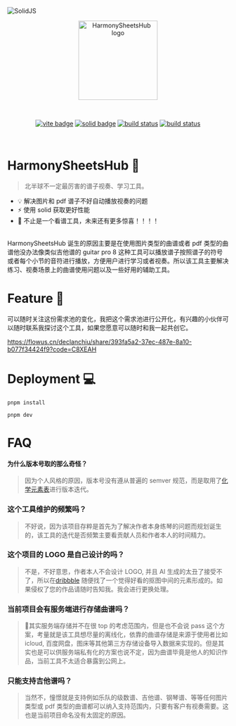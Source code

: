 <p>
  <img src="https://assets.solidjs.com/banner?project=Library&type=core" alt="SolidJS" />
</p>

<p align="center">
  <a href="https://github.com/declanchiu/harmony-sheets-hub" target="_blank" rel="noopener noreferrer">
    <img width="180" src="https://s21.ax1x.com/2024/04/16/pFxgRWd.png" alt="HarmonySheetsHub logo">
  </a>
</p>
<br/>
<p align="center">
  <a href="https://github.com/vitejs/vite"><img src="https://img.shields.io/badge/vite-7E85FF?style=for-the-badge&logo=vite&logoColor=FFCE26" alt="vite badge"></a>
  <a href="https://nodejs.org/en/about/previous-releases"><img src="https://img.shields.io/badge/solid-0D4082?style=for-the-badge&logo=solid&logoColor=76B3E1" alt="solid badge"></a>
  <a href="https://github.com/tailwindlabs/tailwindcss"><img src="https://img.shields.io/badge/tailwindcss-000000?style=for-the-badge&logo=tailwindcss&logoColor=38BDF8" alt="build status"></a>
   <a href="https://github.com/microsoft/TypeScript"><img src="https://img.shields.io/badge/typescript-2F74C0?style=for-the-badge&logo=typescript&logoColor=38BDF8" alt="build status"></a>
</p>
<br/>

# HarmonySheetsHub 🎼
> 北半球不一定最厉害的谱子视奏、学习工具。

- 💡 解决图片和 pdf 谱子不好自动播放视奏的问题
- ⚡️ 使用 solid 获取更好性能
- 🔑 不止是一个看谱工具，未来还有更多惊喜！！！！
<br>
HarmonySheetsHub 诞生的原因主要是在使用图片类型的曲谱或者 pdf 类型的曲谱他没办法像类似吉他谱的 guitar pro 8 这种工具可以播放谱子按照谱子的符号或者每个小节的音符进行播放，方便用户进行学习或者视奏。所以该工具主要解决练习、视奏场景上的曲谱使用问题以及一些好用的辅助工具。

# Feature 🧐
可以随时关注这份需求池的变化，我把这个需求池进行公开化，有兴趣的小伙伴可以随时联系我探讨这个工具，如果您愿意可以随时和我一起共创它。

https://flowus.cn/declanchiu/share/393fa5a2-37ec-487e-8a10-b077f34424f9?code=C8XEAH

# Deployment 💻

```shell
pnpm install

pnpm dev
```

# FAQ
#### 为什么版本号取的那么奇怪？
> 因为个人风格的原因，版本号没有遵从普遍的 semver 规范，而是取用了[化学元素表]("https://www.talbica.com/")进行版本迭代。 

### 这个工具维护的频繁吗？
> 不好说，因为该项目存粹是首先为了解决作者本身练琴的问题而规划诞生的，该工具的迭代是否频繁主要看贡献人员和作者本人的时间精力。

### 这个项目的 LOGO 是自己设计的吗？
> 不是，不好意思，作者本人不会设计 LOGO, 并且 AI 生成的太丑了接受不了，所以在[dribbble]("https://dribbble.com/") 随便找了一个觉得好看的抠图中间的元素形成的。如果侵权了您的作品请随时告知我。我会进行更换处理。

### 当前项目会有服务端进行存储曲谱吗？
> 🤔其实服务端存储并不在很 top 的考虑范围内，但是也不会说 pass 这个方案，考量就是该工具想尽量的离线化，依靠的曲谱存储是来源于使用者比如 icloud, 百度网盘，图床等其他第三方存储设备导入数据来实现的。但是其实也是可以供服务端私有化的方案也说不定，因为曲谱毕竟是他人的知识作品，当前工具不太适合暴露到公网上。

### 只能支持吉他谱吗？
> 当然不，憧憬就是支持例如乐队的级数谱、吉他谱、钢琴谱、等等任何图片类型或 pdf 类型的曲谱都可以纳入支持范围内，只要有客户有视奏需要。这也是当前项目命名没有太固定的原因。